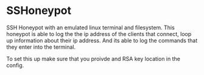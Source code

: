 # SSHoneypot
SSH Honeypot with an emulated linux terminal and filesystem.
This honeypot is able to log the the ip address of the clients that connect, loop up information about their ip address.
And its able to log the commands that they enter into the terminal.

To set this up make sure that you proivde and RSA key location in the config.
